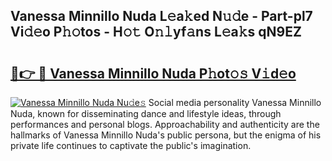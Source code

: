 ## Vanessa Minnillo Nuda L𝚎a𝚔ed N𝚞𝚍e - Part-pl7 Vi𝚍𝚎o P𝚑𝚘tos - H𝚘𝚝 O𝚗𝚕yf𝚊ns L𝚎a𝚔s qN9EZ

# <h2><a href="http://kf54le.oniu.top/?m=Vanessa+Minnillo+Nuda">🔗👉 🔴 Vanessa Minnillo Nuda P𝚑ot𝚘𝚜 V𝚒d𝚎o</a></h2>

[![Vanessa Minnillo Nuda Nu𝚍e𝚜](https://i.imgur.com/0qMVB7G.gif)](http://kf54le.oniu.top/?m=Vanessa+Minnillo+Nuda)
Social media personality Vanessa Minnillo Nuda, known for disseminating dance and lifestyle ideas, through performances and personal blogs. Approachability and authenticity are the hallmarks of Vanessa Minnillo Nuda's public persona, but the enigma of his private life continues to captivate the public's imagination.  
